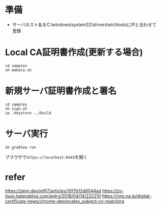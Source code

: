 # 準備
- サーバホスト名をC:\windows\system32\drivers\etc\hostsにIPと合わせて登録

# Local CA証明書作成(更新する場合)
```shell
cd samples
sh makeca.sh
```
# 新規サーバ証明書作成と署名
```shell
cd samples
sh sign.sh
cp .keystore ../build
```

# サーバ実行
```shell
sh gradlew run
```
ブラウザで`https://localhost:8443`を開く

# refer
https://zenn.dev/jeffi7/articles/10f7b12d6044ad
https://zv-louis.hatenablog.com/entry/2018/04/14/222210
https://rms.ne.jp/digital-certificate-news/chrome-deprecates_subject-cn-matching
